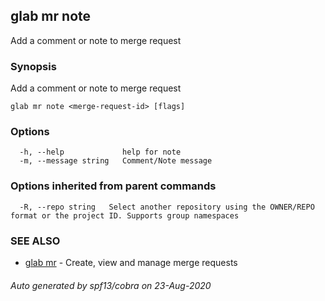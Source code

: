## glab mr note

Add a comment or note to merge request

### Synopsis

Add a comment or note to merge request

```
glab mr note <merge-request-id> [flags]
```

### Options

```
  -h, --help             help for note
  -m, --message string   Comment/Note message
```

### Options inherited from parent commands

```
  -R, --repo string   Select another repository using the OWNER/REPO format or the project ID. Supports group namespaces
```

### SEE ALSO

* [glab mr](glab_mr.md)	 - Create, view and manage merge requests

###### Auto generated by spf13/cobra on 23-Aug-2020
